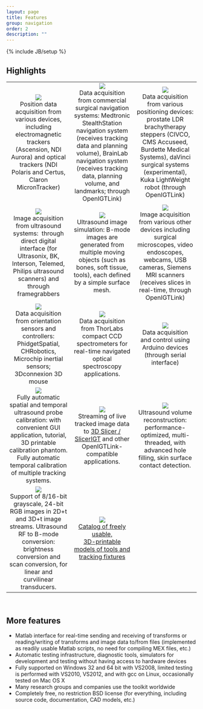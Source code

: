 ```yaml
---
layout: page
title: Features
group: navigation
order: 2
description: ""
---
```

{% include JB/setup %}

Highlights
----------

<table>
  <tbody>
    <tr>
      <td style="text-align: center;"> <img src="{{ site.url }}/assets/images/Trackers.png" /><br />
        Position data acquisition from various devices, including electromagnetic trackers (Ascension, NDI Aurora) and optical trackers (NDI Polaris and Certus, Claron MicronTracker)
      </td>
      <td style="text-align: center;"> <img src="{{ site.url }}/assets/images/NavSystems.png" /><br />
        Data acquisition from commercial surgical navigation systems: Medtronic StealthStation navigation system (receives tracking data and planning volume), BrainLab navigation system (receives tracking data, planning volume, and landmarks; through OpenIGTLink)
      </td>
      <td style="text-align: center;"> <img src="{{ site.url }}/assets/images/PositioningDevices.png" /><br />
        Data acquisition from various positioning devices: prostate LDR brachytherapy steppers (CIVCO, CMS Accuseed, Burdette Medical Systems), daVinci surgical systems (experimental), Kuka LightWeight robot (through OpenIGTLink)
      </td>
    </tr>
    <tr>
      <td style="text-align: center;"><img src="{{ site.url }}/assets/images/Ultrasound.png" /><br />
        Image acquisition from ultrasound systems: &nbsp;through direct digital interface (for Ultrasonix, BK, Interson, Telemed, Philips ultrasound scanners) and through framegrabbers
      </td>
      <td style="text-align: center;"><img src="{{ site.url }}/assets/images/UsSimulator.png" /><br />
        Ultrasound image simulation: B-mode images are generated from multiple moving objects (such as bones, soft tissue, tools), each defined by a simple surface mesh.
      </td>
      <td style="text-align: center;"><img src="{{ site.url }}/assets/images/ImagingDevices.png" /><br />
        Image acquisition from various other devices including surgical microscopes, video endoscopes, webcams, USB cameras, Siemens MRI scanners (receives slices in real-time, through OpenIGTLink)
      </td>
    </tr>
    <tr>
      <td style="text-align: center;"><img src="{{ site.url }}/assets/images/Imu.png" /><br />
        Data acquisition from orientation sensors and controllers: PhidgetSpatial, CHRobotics, Microchip inertial sensors; 3Dconnexion 3D mouse
      </td>
      <td style="text-align: center;"><img src="{{ site.url }}/assets/images/Spectrometer.png" /><br />
        Data acquisition from ThorLabs compact CCD spectrometers for real-time navigated optical spectroscopy applications.
      </td>
      <td style="text-align: center;"><img src="{{ site.url }}/assets/images/Arduino.png" /><br />
        Data acquisition and control using Arduino devices (through serial interface)
      </td>
    </tr>
    <tr>
      <td style="text-align: center;"><img src="{{ site.url }}/assets/images/fCal.png" /><br />
        Fully automatic spatial and temporal ultrasound probe calibration: with convenient GUI application, tutorial, 3D printable calibration phantom. Fully automatic temporal calibration of multiple tracking systems.
      </td>
      <td style="text-align: center;"><img src="{{ site.url }}/assets/images/PlusServer.png" /><br />
        Streaming of live tracked&nbsp;image data to <a href="http://www.slicerigt.org">3D Slicer / SlicerIGT</a> and other OpenIGTLink-compatible applications.
      </td>
      <td style="text-align: center;"><img src="{{ site.url }}/assets/images/VolRec.png" /><br />
        Ultrasound volume reconstruction: performance-optimized, multi-threaded, with advanced hole filling, skin surface contact detection.
      </td>
    </tr>
    <tr>
      <td style="text-align: center;"><img src="{{ site.url }}/assets/images/4dUs.png" /><br />
        Support of 8/16-bit grayscale, 24-bit RGB images in 2D+t and 3D+t image streams.  Ultrasound RF to B-mode conversion: brightness conversion and scan conversion, for linear and curvilinear transducers.
      </td>
      <td style="text-align: center;"><img src="{{ site.url }}/assets/images/ModelCatalog.png" /><br />
        <a href="http://perk-software.cs.queensu.ca/plus/doc/nightly/modelcatalog/">Catalog of freely usable,<br />3D-printable models of tools and tracking fixtures</a>
      </td>
      <td style="text-align: center;">&nbsp;</td>
    </tr>
  </tbody>
</table>

<br />

More features
-------------

- Matlab interface for real-time sending and receiving of transforms or reading/writing of transforms and image data to/from files (implemented as readily usable Matlab scripts, no need for compiling MEX files, etc.)
- Automatic testing infrastructure, diagnostic tools, simulators for development and testing without having access to hardware devices
- Fully supported on Windows 32 and 64 bit with VS2008, limited testing is performed with VS2010, VS2012,&nbsp;and with gcc on Linux, occasionally tested on Mac OS X
- Many research groups and companies use the toolkit worldwide
- Completely free, no restriction BSD license (for everything, including source code, documentation, CAD models, etc.)
